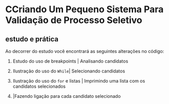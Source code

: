 # CCriando Um Pequeno Sistema Para Validação de Processo Seletivo
## estudo e prática
Ao decorrer do estudo você encontrará as seguintes alterações no código:

 1. Estudo do uso de breakpoints | Analisando candidatos 
 
 2. Ilustração do uso do ```While```| Selecionando candidatos

 3. Ilustração do uso do ```for``` e listas | Imprimindo uma lista com os candidatos selecionados
 
 4. |Fazendo ligação para cada candidato selecionado 
 
